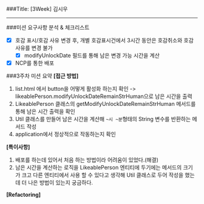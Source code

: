###Title: [3Week] 김시우

---

###미션 요구사항 분석 & 체크리스트
- [x] 호감 표시/호감 사유 변경 후, 개별 호감표시건에서 3시간 동안은 호감취소와 호감사유를 변경 불가
  - [x] modifyUnlockDate 필드를 통해 남은 변경 가능 시간을 계산
- [x] NCP를 통한 배포

###3주차 미션 요약
**[접근 방법]**
1. list.html 에서 button을 어떻게 활성화 하는지 확인
  -> likeablePerson.modifyUnlockDateRemainStrHuman으로 남은 시간을 출력
2. LikeablePerson 클래스의 getModifyUnlockDateRemainStrHuman 메서드를 통해 남은 시간 출력을 확인
3. Util 클래스를 만들어 남은 시간을 계산해 `~시 ~분`형태의 String 변수를 반환하는 메서드 작성
4. application에서 정상적으로 작동하는지 확인

**[특이사항]**
1. 배포를 하는데 있어서 처음 하는 방법이라 어려움이 있었다.(해결)
2. 남은 시간을 계산하는 로직을 LikeablePerson 엔티티에 두기에는 메서드의 크기가 크고 다른 엔티티에서 사용 할 수 있다고 생각해 Util 클래스로 두어 작성을 했는데 더 나은 방법이 있는지 궁금하다.

**[Refactoring]**
